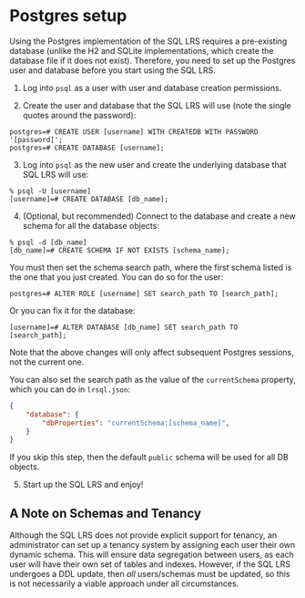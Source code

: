 # Postgres setup

Using the Postgres implementation of the SQL LRS requires a pre-existing database (unlike the H2 and SQLite implementations, which create the database file if it does not exist). Therefore, you need to set up the Postgres user and database before you start using the SQL LRS.

1. Log into `psql` as a user with user and database creation permissions.

2. Create the user and database that the SQL LRS will use (note the single quotes around the password):
```
postgres=# CREATE USER [username] WITH CREATEDB WITH PASSWORD '[password]';
postgres=# CREATE DATABASE [username];
```

3. Log into `psql` as the new user and create the underlying database that SQL LRS will use:
```
% psql -U [username]
[username]=# CREATE DATABASE [db_name];
```

4. (Optional, but recommended) Connect to the database and create a new schema for all the database objects:
```
% psql -d [db_name]
[db_name]=# CREATE SCHEMA IF NOT EXISTS [schema_name];
```

You must then set the schema search path, where the first schema listed is the one that you just created. You can do so for the user:
```
postgres=# ALTER ROLE [username] SET search_path TO [search_path];
```

Or you can fix it for the database:
```
[username]=# ALTER DATABASE [db_name] SET search_path TO [search_path];
```

Note that the above changes will only affect subsequent Postgres sessions, not the current one.

You can also set the search path as the value of the `currentSchema` property, which you can do in `lrsql.json`:
```json
{
    "database": {
        "dbProperties": "currentSchema:[schema_name]",
    }
}
```

If you skip this step, then the default `public` schema will be used for all DB objects.

5. Start up the SQL LRS and enjoy!

## A Note on Schemas and Tenancy

Although the SQL LRS does not provide explicit support for tenancy, an administrator can set up a tenancy system by assigning each user their own dynamic schema. This will ensure data segregation between users, as each user will have their own set of tables and indexes. However, if the SQL LRS undergoes a DDL update, then _all_ users/schemas must be updated, so this is not necessarily a viable approach under all circumstances.
